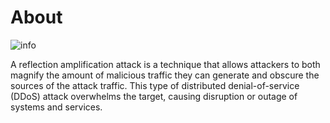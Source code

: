 # About
![info](https://cdn.discordapp.com/attachments/909717830461698078/950213007856795648/image.png)


A reflection amplification attack is a technique that allows attackers to both magnify the amount of malicious traffic they can generate and obscure the sources of the attack traffic. This type of distributed denial-of-service (DDoS) attack overwhelms the target, causing disruption or outage of systems and services.
